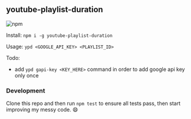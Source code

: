 ## youtube-playlist-duration

![npm](https://img.shields.io/npm/v/youtube-playlist-duration)

Install: ```npm i -g youtube-playlist-duration```

Usage: ```ypd <GOOGLE_API_KEY> <PLAYLIST_ID>```

Todo:
- add ```ypd gapi-key <KEY_HERE>``` command in order to add google api key only once

### Development
Clone this repo and then run ```npm test``` to ensure all tests pass, then start improving my messy code. :smile: 
